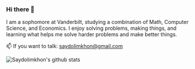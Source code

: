### Hi there 👋

I am a sophomore at Vanderbilt, studying a combination of Math, Computer Science, and Economics. I enjoy solving problems, making things, and learning what helps me solve harder problems and make better things. 

📫 If you want to talk: saydolimkhon@gmail.com 

![Saydolimkhon's github stats](https://github-readme-stats.vercel.app/api?username=saydus&show_icons=true&hide=stars&theme=vue)
